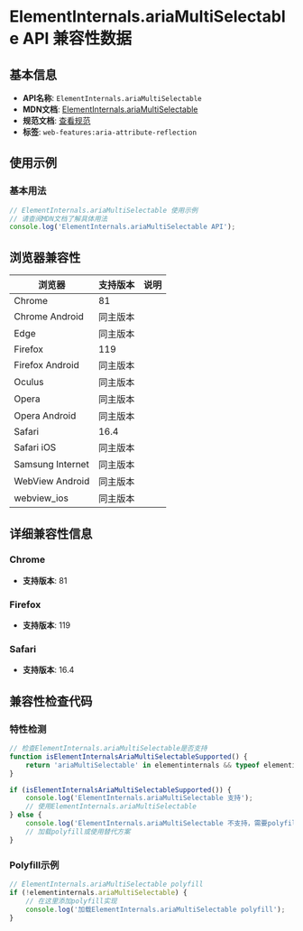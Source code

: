 # ElementInternals.ariaMultiSelectable API 兼容性数据

## 基本信息

- **API名称**: `ElementInternals.ariaMultiSelectable`
- **MDN文档**: [ElementInternals.ariaMultiSelectable](https://developer.mozilla.org/docs/Web/API/ElementInternals/ariaMultiSelectable)
- **规范文档**: [查看规范](https://w3c.github.io/aria/#dom-ariamixin-ariamultiselectable)
- **标签**: `web-features:aria-attribute-reflection`

## 使用示例

### 基本用法

```javascript
// ElementInternals.ariaMultiSelectable 使用示例
// 请查阅MDN文档了解具体用法
console.log('ElementInternals.ariaMultiSelectable API');
```

## 浏览器兼容性

| 浏览器 | 支持版本 | 说明 |
|--------|----------|------|
| Chrome | 81 |  |
| Chrome Android | 同主版本 |  |
| Edge | 同主版本 |  |
| Firefox | 119 |  |
| Firefox Android | 同主版本 |  |
| Oculus | 同主版本 |  |
| Opera | 同主版本 |  |
| Opera Android | 同主版本 |  |
| Safari | 16.4 |  |
| Safari iOS | 同主版本 |  |
| Samsung Internet | 同主版本 |  |
| WebView Android | 同主版本 |  |
| webview_ios | 同主版本 |  |

## 详细兼容性信息

### Chrome

- **支持版本**: 81

### Firefox

- **支持版本**: 119

### Safari

- **支持版本**: 16.4

## 兼容性检查代码

### 特性检测

```javascript
// 检查ElementInternals.ariaMultiSelectable是否支持
function isElementInternalsAriaMultiSelectableSupported() {
    return 'ariaMultiSelectable' in elementinternals && typeof elementinternals.ariaMultiSelectable === 'function';
}

if (isElementInternalsAriaMultiSelectableSupported()) {
    console.log('ElementInternals.ariaMultiSelectable 支持');
    // 使用ElementInternals.ariaMultiSelectable
} else {
    console.log('ElementInternals.ariaMultiSelectable 不支持，需要polyfill');
    // 加载polyfill或使用替代方案
}
```

### Polyfill示例

```javascript
// ElementInternals.ariaMultiSelectable polyfill
if (!elementinternals.ariaMultiSelectable) {
    // 在这里添加polyfill实现
    console.log('加载ElementInternals.ariaMultiSelectable polyfill');
}
```

